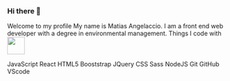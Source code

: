 ### Hi there 👋
Welcome to my profile
My name is Matias Angelaccio. I am a front end web developer with a degree in environmental management.
Things I code with
<code><img height="40" src="https://camo.githubusercontent.com/2e210f6fffec531c65c46963d4937b0c26f51073998f71351940346ed75dbad8/68747470733a2f2f696d672e736869656c64732e696f2f62616467652f2d4a6176615363726970742d3044313131373f6c6f676f3d6a617661736372697074266c6f676f436f6c6f723d463744463145"></code>

JavaScript React  HTML5 Booststrap JQuery CSS Sass NodeJS Git GitHub VScode
